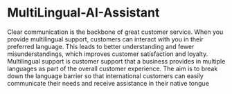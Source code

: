 # MultiLingual-AI-Assistant

Clear communication is the backbone of great customer service. When you provide multilingual support, customers can interact with you in their preferred language. This leads to better understanding and fewer misunderstandings, which improves customer satisfaction and loyalty.
Multilingual support is customer support that a business provides in multiple languages as part of the overall customer experience. The aim is to break down the language barrier so that international customers can easily communicate their needs and receive assistance in their native tongue